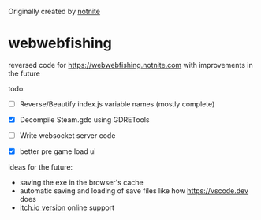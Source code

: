 Originally created by [notnite](https://github.com/NotNite)

# webwebfishing
reversed code for https://webwebfishing.notnite.com with improvements in the future

todo:

- [ ] Reverse/Beautify index.js variable names (mostly complete)
- [x] Decompile Steam.gdc using GDRETools
- [ ] Write websocket server code
- [x] better pre game load ui


ideas for the future:

- saving the exe in the browser's cache
- automatic saving and loading of save files like how https://vscode.dev does
- [itch.io version](https://lamedeveloper.itch.io/webfishing) online support
